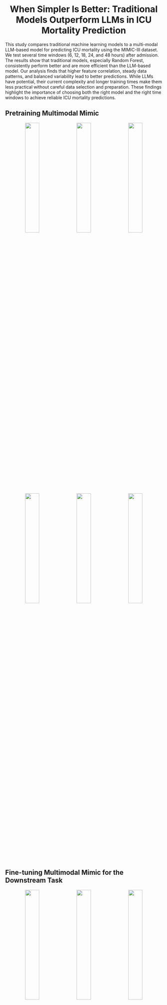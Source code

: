 <p align="center">
    <h1 align="center">
        When Simpler Is Better: Traditional Models Outperform LLMs in ICU Mortality Prediction
    </h1>
     <p>This study compares traditional machine learning models to a multi-modal LLM-based model for predicting ICU mortality using the MIMIC-III dataset. We test several time windows (6, 12, 18, 24, and 48 hours) after admission. The results show that traditional models, especially Random Forest, consistently perform better and are more efficient than the LLM-based model. Our analysis finds that higher feature correlation, steady data patterns, and balanced variability lead to better predictions. While LLMs have potential, their current complexity and longer training times make them less practical without careful data selection and preparation. These findings highlight the importance of choosing both the right model and the right time windows to achieve reliable ICU mortality predictions.</p>
</p>


## Pretraining Multimodal Mimic

<p align="center">
  <img src="./imgs/W&B Chart 3_3_2025, 11_24_37 am.png" alt="" width="30%" style="display: inline-block; margin: 0 1%;" />
  <img src="./imgs/W&B Chart 3_3_2025, 11_27_50 am.png" alt="" width="30%" style="display: inline-block; margin: 0 1%;" />
  <img src="./imgs/W&B Chart 3_3_2025, 11_28_12 am.png" alt="" width="30%" style="display: inline-block; margin: 0 1%;" />
</p>

<p align="center">
  <img src="./imgs/W&B Chart 7_3_2025, 10_59_02 am.png" alt="" width="30%" style="display: inline-block; margin: 0 1%;" />
  <img src="./imgs/W&B Chart 7_3_2025, 10_58_57 am.png" alt="" width="30%" style="display: inline-block; margin: 0 1%;" />
  <img src="./imgs/W&B Chart 7_3_2025, 10_58_50 am.png" alt="" width="30%" style="display: inline-block; margin: 0 1%;" />
</p>


## Fine-tuning Multimodal Mimic for the Downstream Task
<p align="center">
  <img src="./imgs/W&B Chart 8_3_2025, 1_32_51 pm.png" alt="" width="30%" style="display: inline-block; margin: 0 1%;" />
  <img src="./imgs/W&B Chart 8_3_2025, 1_16_27 pm.png" alt="" width="30%" style="display: inline-block; margin: 0 1%;" />
  <img src="./imgs/W&B Chart 8_3_2025, 1_16_39 pm.png" alt="" width="30%" style="display: inline-block; margin: 0 1%;" />
</p>

<p align="center">
  <img src="./imgs/W&B Chart 8_3_2025, 1_16_55 pm.png" alt="" width="30%" style="display: inline-block; margin: 0 1%;" />
  <img src="./imgs/W&B Chart 8_3_2025, 1_17_03 pm.png" alt="" width="30%" style="display: inline-block; margin: 0 1%;" />
  <img src="./imgs/W&B Chart 8_3_2025, 1_17_09 pm.png" alt="" width="30%" style="display: inline-block; margin: 0 1%;" />
</p>


# Dataset

Please check [document of dataset](./documents/dataset.md)

<p align="center">
  <img src="./imgs/result_of_evaluation_ds.png" alt="" width="50%" style="display: inline-block; margin: 0 2%;" />
</p>



# Training

We utilize a customized development container (devcontainer) to conduct all experiments within an isolated environment. This approach ensures consistency across development setups and mitigates issues related to Python dependencies. 

Different models have different training strategies, please check below:

<p align="center">
  <img src="./imgs/training_time.png" alt="" width="50%" style="display: inline-block; margin: 0 2%;" />
</p>


## Training Customized LLM

For training the customized LLM model. Please use `tmux`

```
tmux new -s session_name
tmux ls
tmux a -t session_name
time python experiments/measurement_notes/measurement_notes_llm.py > train_log.txt 2>&1
Control+B D

tail -f train_log.txt
```

## Training Traditional Models

For training the traditional ML model, please use [Makefile](./Makefile).


# Developer

The entire project structure should be like below:

* Download pre-trained model from [aisuko/in-hospital-motality-6-48-contrast-learning](https://huggingface.co/datasets/aisuko/in-hospital-motality-6-48-contrast-learning/tree/main) and put it into `exp_outputs/multimodal-mimic-3-pretraining-epoch-200`
* Download `in-hospital-motality-6-48.tar.gz` dataset from above project and put them into the root path
* Download `raw-mimic3.tar.gz` raw data put the folder into the root path
* Download `valset.tar.gz` and put it into `multimodal_clinical_pretraining/resources/`


```
ubuntu@ip:~/workspace/multimodal-mimic3-pretraining-epoch200$ tree -L 2
.
├── CITATION.cff
├── Makefile
├── README.md
├── README_MODEL_ARCH.md
├── READM_log.md
├── cost-time.md
├── documents
│   └── dataset.md
├── exp
│   └── in-hospital-mortality
├── exp_outputs
│   └── multimodal-mimic-3-pretraining-epoch-200
├── experiments
│   └── measurement_notes
├── imgs
│   ├── W&B Chart 3_3_2025, 11_24_37 am.png
│   ├── W&B Chart 3_3_2025, 11_27_50 am.png
│   ├── W&B Chart 3_3_2025, 11_28_12 am.png
│   ├── W&B Chart 7_3_2025, 10_34_54 am.png
│   ├── W&B Chart 7_3_2025, 10_35_12 am.png
│   ├── W&B Chart 7_3_2025, 10_35_33 am.png
│   ├── W&B Chart 7_3_2025, 10_35_44 am.png
│   ├── W&B Chart 7_3_2025, 10_50_50 am.png
│   ├── W&B Chart 7_3_2025, 10_53_57 am.png
│   ├── W&B Chart 7_3_2025, 10_58_50 am.png
│   ├── W&B Chart 7_3_2025, 10_58_57 am.png
│   ├── W&B Chart 7_3_2025, 10_59_02 am.png
│   ├── result_of_evaluation_ds.png
│   └── training_time.png
├── in-hospital-mortality-12
│   ├── test
│   ├── test_listfile.csv
│   ├── train
│   ├── train_listfile.csv
│   └── val_listfile.csv
├── in-hospital-mortality-18
│   ├── test
│   ├── test_listfile.csv
│   ├── train
│   ├── train_listfile.csv
│   └── val_listfile.csv
├── in-hospital-mortality-24
│   ├── test
│   ├── test_listfile.csv
│   ├── train
│   ├── train_listfile.csv
│   └── val_listfile.csv
├── in-hospital-mortality-30
│   ├── 1percent_test_listfile.csv
│   ├── 1percent_train_listfile.csv
│   ├── 1percent_val_listfile.csv
│   ├── test
│   └── train
├── in-hospital-mortality-36
│   ├── 1percent_test_listfile.csv
│   ├── 1percent_train_listfile.csv
│   ├── 1percent_val_listfile.csv
│   ├── test
│   └── train
├── in-hospital-mortality-42
│   ├── 1percent_test_listfile.csv
│   ├── 1percent_train_listfile.csv
│   ├── 1percent_val_listfile.csv
│   ├── test
│   └── train
├── in-hospital-mortality-48
│   ├── test
│   ├── test_listfile.csv
│   ├── train
│   ├── train_listfile.csv
│   └── val_listfile.csv
├── in-hospital-mortality-6
│   ├── test
│   ├── test_listfile.csv
│   ├── train
│   ├── train_listfile.csv
│   └── val_listfile.csv
├── in-hospital-mortality-6-48.tar.gz
├── logs
│   ├── 12h_log_5_dec.txt
│   ├── train_log_36_600.txt
│   └── train_logs_48_24_nov.txt
├── mimic3-benchmarks
│   ├── create_decompensation.py
│   ├── create_in_hospital_mortality.py
│   ├── create_length_of_stay.py
│   ├── create_multitask.py
│   ├── create_phenotyping.py
│   ├── extract_episodes_from_subjects.py
│   ├── in-hospital-mortality
│   ├── in-hospital-mortality-downstream
│   └── root
├── multimodal_clinical_pretraining
│   ├── __init__.py
│   ├── __pycache__
│   ├── data
│   ├── distributed_utils.py
│   ├── loss.py
│   ├── models
│   ├── optim
│   ├── pretrain
│   ├── resources
│   ├── scheduler
│   └── utils.py
├── raw-mimic3
│   ├── ICUSTAYS.csv
│   └── NOTEEVENTS.csv
├── scripts
│   └── calculate_execution_time.sh
├── test_notes_dataset.pkl
├── train_notes_dataset.pkl
├── val_notes_dataset.pkl
└── wandb
    ├── debug-internal.log -> run-20250304_100151-bqulgoqf/logs/debug-internal.log
    ├── debug.log -> run-20250304_100151-bqulgoqf/logs/debug.log
    ├── latest-run -> run-20250304_100151-bqulgoqf
    ├── run-20250302_051114-nnfq92sr
    ├── run-20250302_231213-6odzmeub
    ├── run-20250302_231826-g8u7nzsm
    ├── run-20250304_025141-5o65hj3j
    ├── run-20250304_045655-v46aka9n
    ├── run-20250304_061911-c5pnhukq
    ├── run-20250304_062932-t2zgvzww
    ├── run-20250304_064307-m5ss0f6h
    ├── run-20250304_064926-em2k41io
    ├── run-20250304_070123-fcbuonjr
    ├── run-20250304_070611-stzzyoax
    ├── run-20250304_071730-t5s3jpn9
    ├── run-20250304_072430-6jpgoob4
    ├── run-20250304_073736-32tqbycx
    ├── run-20250304_074443-13w4jjnl
    ├── run-20250304_075835-o3mnqra5
    ├── run-20250304_084711-z0on6zav
    └── run-20250304_100151-bqulgoqf

69 directories, 117 files
```


# Citation

```bibtex
@software{Li_Multimodal-mimic_2024,
author = {Li, Bowen},
doi = {<>},
month = dec,
title = {{Multimodal-mimic}},
url = {https://github.com/Aisuko/multimodal-mimic},
version = {1.0.0},
year = {2024}
}
```


# Acknowledgements

* [Ryan King etc al.](https://github.com/kingrc15/multimodal-clinical-pretraining)
* [YerevaNN](https://github.com/YerevaNN/mimic3-benchmarks)

Thanks for your contribution.
